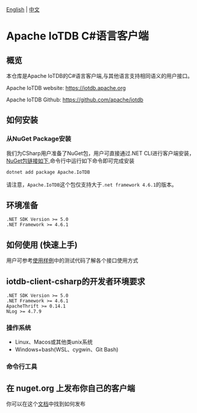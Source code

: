 <!--

    Licensed to the Apache Software Foundation (ASF) under one
    or more contributor license agreements.  See the NOTICE file
    distributed with this work for additional information
    regarding copyright ownership.  The ASF licenses this file
    to you under the Apache License, Version 2.0 (the
    "License"); you may not use this file except in compliance
    with the License.  You may obtain a copy of the License at
    
        http://www.apache.org/licenses/LICENSE-2.0
    
    Unless required by applicable law or agreed to in writing,
    software distributed under the License is distributed on an
    "AS IS" BASIS, WITHOUT WARRANTIES OR CONDITIONS OF ANY
    KIND, either express or implied.  See the License for the
    specific language governing permissions and limitations
    under the License.

-->
[English](./README.md) | [中文](./README_ZH.md)

# Apache IoTDB C#语言客户端

## 概览

本仓库是Apache IoTDB的C#语言客户端,与其他语言支持相同语义的用户接口。

Apache IoTDB website: https://iotdb.apache.org

Apache IoTDB Github: https://github.com/apache/iotdb

## 如何安装
### 从NuGet Package安装

我们为CSharp用户准备了NuGet包，用户可直接通过.NET CLI进行客户端安装，[NuGet包链接如下](https://www.nuget.org/packages/Apache.IoTDB/),命令行中运行如下命令即可完成安装
    
```sh
dotnet add package Apache.IoTDB
```

请注意，`Apache.IoTDB`这个包仅支持大于`.net framework 4.6.1`的版本。
## 环境准备

    .NET SDK Version >= 5.0
    .NET Framework >= 4.6.1 

## 如何使用 (快速上手)
用户可参考[使用样例](https://github.com/eedalong/Apache-IoTDB-Client-CSharp-UserCase)中的测试代码了解各个接口使用方式


## iotdb-client-csharp的开发者环境要求
    .NET SDK Version >= 5.0
    .NET Framework >= 4.6.1
    ApacheThrift >= 0.14.1
    NLog >= 4.7.9


### 操作系统

* Linux、Macos或其他类unix系统
* Windows+bash(WSL、cygwin、Git Bash)

### 命令行工具

## 在 nuget.org 上发布你自己的客户端
你可以在这个[文档](./PUBLISH.md)中找到如何发布